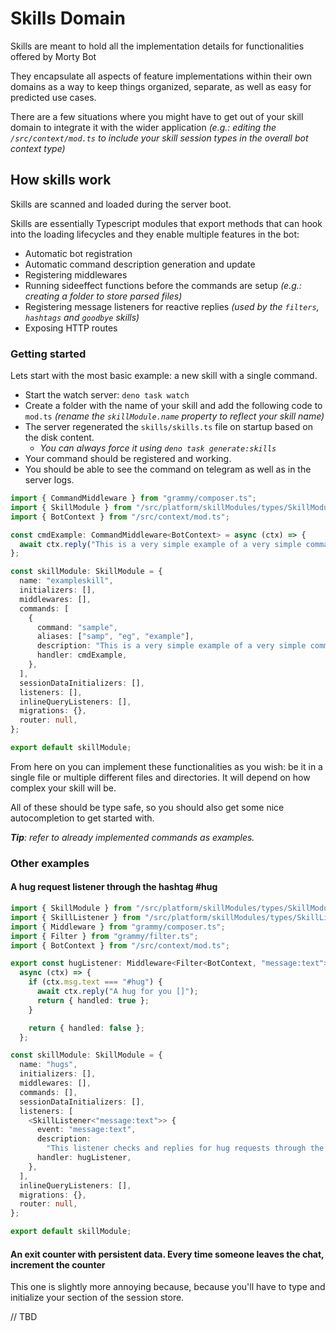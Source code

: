 # Skills Domain

Skills are meant to hold all the implementation details for functionalities
offered by Morty Bot

They encapsulate all aspects of feature implementations within their own domains
as a way to keep things organized, separate, as well as easy for predicted use
cases.

There are a few situations where you might have to get out of your skill domain
to integrate it with the wider application _(e.g.: editing the
`/src/context/mod.ts` to include your skill session types in the overall bot
context type)_

## How skills work

Skills are scanned and loaded during the server boot.

Skills are essentially Typescript modules that export methods that can hook into
the loading lifecycles and they enable multiple features in the bot:

- Automatic bot registration
- Automatic command description generation and update
- Registering middlewares
- Running sideeffect functions before the commands are setup _(e.g.: creating a
  folder to store parsed files)_
- Registering message listeners for reactive replies _(used by the `filters`,
  `hashtags` and `goodbye` skills)_
- Exposing HTTP routes

### Getting started

Lets start with the most basic example: a new skill with a single command.

- Start the watch server: `deno task watch`
- Create a folder with the name of your skill and add the following code to
  `mod.ts` _(rename the `skillModule.name` property to reflect your skill name)_
- The server regenerated the `skills/skills.ts` file on startup based on the
  disk content.
  - _You can always force it using `deno task generate:skills`_
- Your command should be registered and working.
- You should be able to see the command on telegram as well as in the server
  logs.

```ts
import { CommandMiddleware } from "grammy/composer.ts";
import { SkillModule } from "/src/platform/skillModules/types/SkillModule.ts";
import { BotContext } from "/src/context/mod.ts";

const cmdExample: CommandMiddleware<BotContext> = async (ctx) => {
  await ctx.reply("This is a very simple example of a very simple command.");
};

const skillModule: SkillModule = {
  name: "exampleskill",
  initializers: [],
  middlewares: [],
  commands: [
    {
      command: "sample",
      aliases: ["samp", "eg", "example"],
      description: "This is a very simple example of a very simple command.",
      handler: cmdExample,
    },
  ],
  sessionDataInitializers: [],
  listeners: [],
  inlineQueryListeners: [],
  migrations: {},
  router: null,
};

export default skillModule;
```

From here on you can implement these functionalities as you wish: be it in a
single file or multiple different files and directories. It will depend on how
complex your skill will be.

All of these should be type safe, so you should also get some nice
autocompletion to get started with.

_**Tip**: refer to already implemented commands as examples._

### Other examples

#### **A hug request listener through the hashtag #hug**

```ts
import { SkillModule } from "/src/platform/skillModules/types/SkillModule.ts";
import { SkillListener } from "/src/platform/skillModules/types/SkillListener.ts";
import { Middleware } from "grammy/composer.ts";
import { Filter } from "grammy/filter.ts";
import { BotContext } from "/src/context/mod.ts";

export const hugListener: Middleware<Filter<BotContext, "message:text">> =
  async (ctx) => {
    if (ctx.msg.text === "#hug") {
      await ctx.reply("A hug for you []");
      return { handled: true };
    }

    return { handled: false };
  };

const skillModule: SkillModule = {
  name: "hugs",
  initializers: [],
  middlewares: [],
  commands: [],
  sessionDataInitializers: [],
  listeners: [
    <SkillListener<"message:text">> {
      event: "message:text",
      description:
        "This listener checks and replies for hug requests through the #hug hashtag",
      handler: hugListener,
    },
  ],
  inlineQueryListeners: [],
  migrations: {},
  router: null,
};

export default skillModule;
```

#### **An exit counter with persistent data. Every time someone leaves the chat, increment the counter**

This one is slightly more annoying because, because you'll have to type and
initialize your section of the session store.

// TBD
